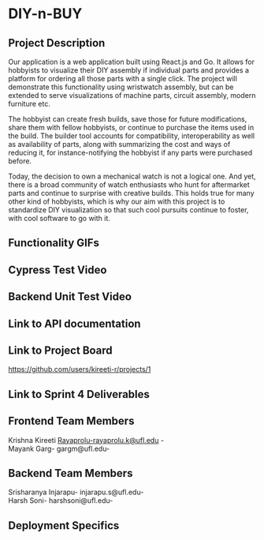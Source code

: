 # DIY-n-BUY

## Project Description

Our application is a web application built using React.js and Go. It allows for hobbyists to visualize their DIY assembly if individual parts and provides a platform for ordering all those parts with a single click. The project will demonstrate this functionality using wristwatch assembly, but can be extended to serve visualizations of machine parts, circuit assembly, modern furniture etc.

The hobbyist can create fresh builds, save those for future modifications, share them with fellow hobbyists, or continue to purchase the items used in the build. The builder tool accounts for compatibility, interoperability as well as availability of parts, along with summarizing the cost and ways of reducing it, for instance-notifying the hobbyist if any parts were purchased before.

Today, the decision to own a mechanical watch is not a logical one. And yet, there is a broad community of watch enthusiasts who hunt for aftermarket parts and continue to surprise with creative builds. This holds true for many other kind of hobbyists, which is why our aim with this project is to standardize DIY visualization so that such cool pursuits continue to foster, with cool software to go with it.

## Functionality GIFs



## Cypress Test Video

## Backend Unit Test Video

## Link to API documentation

## Link to Project Board
https://github.com/users/kireeti-r/projects/1

## Link to Sprint 4 Deliverables

## Frontend Team Members

Krishna Kireeti Rayaprolu-rayaprolu.k@ufl.edu -<br/>
Mayank Garg- gargm@ufl.edu- <br/>

## Backend Team Members
Srisharanya Injarapu- injarapu.s@ufl.edu- <br/>
Harsh Soni- harshsoni@ufl.edu-  <br/>

## Deployment Specifics
